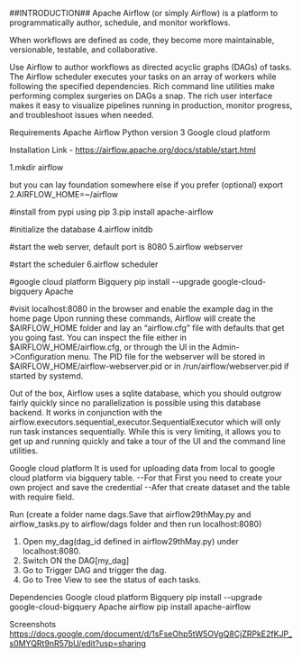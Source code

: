 ##INTRODUCTION##
Apache Airflow (or simply Airflow) is a platform to programmatically author, schedule, and monitor workflows.

When workflows are defined as code, they become more maintainable, versionable, testable, and collaborative.

Use Airflow to author workflows as directed acyclic graphs (DAGs) of tasks. The Airflow scheduler executes your tasks on an array of workers while following the specified dependencies. Rich command line utilities make performing complex surgeries on DAGs a snap. The rich user interface makes it easy to visualize pipelines running in production, monitor progress, and troubleshoot issues when needed.


Requirements
Apache Airflow Python version 3 Google cloud platform


Installation
Link - https://airflow.apache.org/docs/stable/start.html

1.mkdir airflow

but you can lay foundation somewhere else if you prefer (optional) export 2.AIRFLOW_HOME=~/airflow

#install from pypi using pip
3.pip install apache-airflow

#initialize the database
4.airflow initdb

#start the web server, default port is 8080
5.airflow webserver

#start the scheduler
6.airflow scheduler

#google cloud platform Bigquery
pip install --upgrade google-cloud-bigquery Apache

#visit localhost:8080 in the browser and enable the example dag in the home page
Upon running these commands, Airflow will create the $AIRFLOW_HOME folder and lay an “airflow.cfg” file with defaults that get you going fast. You can inspect the file either in $AIRFLOW_HOME/airflow.cfg, or through the UI in the Admin->Configuration menu. The PID file for the webserver will be stored in $AIRFLOW_HOME/airflow-webserver.pid or in /run/airflow/webserver.pid if started by systemd.

Out of the box, Airflow uses a sqlite database, which you should outgrow fairly quickly since no parallelization is possible using this database backend. It works in conjunction with the airflow.executors.sequential_executor.SequentialExecutor which will only run task instances sequentially. While this is very limiting, it allows you to get up and running quickly and take a tour of the UI and the command line utilities.

Google cloud platform
It is used for uploading data from local to google cloud platform via bigquery table. --For that First you need to create your own project and save the credential --Afer that create dataset and the table with require field.

Run
(create a folder name dags.Save that airflow29thMay.py and airflow_tasks.py to airflow/dags folder and then run localhost:8080)

1. Open my_dag(dag_id defined in airflow29thMay.py) under localhost:8080.
2. Switch ON the DAG[my_dag] 
3. Go to Trigger DAG and trigger the dag.
4. Go to Tree View to see the status of each tasks.

Dependencies
Google cloud platform Bigquery pip install --upgrade google-cloud-bigquery Apache airflow pip install apache-airflow

Screenshots
https://docs.google.com/document/d/1sFseOhp5tW5OVgQ8CjZRPkE2fKJP_s0MYQRt9nR57bU/edit?usp=sharing




